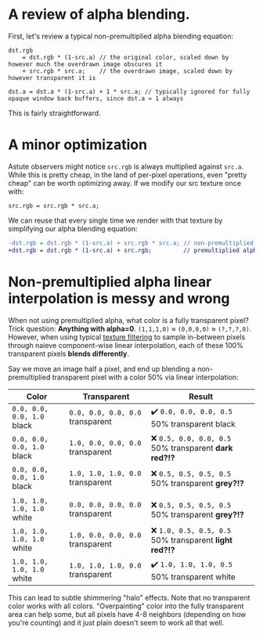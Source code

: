 # A review of alpha blending.

First, let's review a typical non-premultiplied alpha blending equation:

```hlsl
dst.rgb
    = dst.rgb * (1-src.a) // the original color, scaled down by however much the overdrawn image obscures it
    + src.rgb * src.a;    // the overdrawn image, scaled down by however transparent it is

dst.a = dst.a * (1-src.a) + 1 * src.a; // typically ignored for fully opaque window back buffers, since dst.a ≈ 1 always
```

This is fairly straightforward.

# A minor optimization

Astute observers might notice `src.rgb` is always multiplied against `src.a`.
While this is pretty cheap, in the land of per-pixel operations, even "pretty cheap" can be worth optimizing away.
If we modify our src texture once with:

```hlsl
src.rgb = src.rgb * src.a;
```

We can reuse that every single time we render with that texture by simplifying our alpha blending equation:

```diff
-dst.rgb = dst.rgb * (1-src.a) + src.rgb * src.a; // non-premultiplied alpha
+dst.rgb = dst.rgb * (1-src.a) + src.rgb;         // premultiplied alpha (assumes we did `src.rgb *= src.a;`)
```

# Non-premultiplied alpha linear interpolation is messy and wrong

When not using premultiplied alpha, what color is a fully transparent pixel?  Trick question:  **Anything with alpha=0**.  `(1,1,1,0)` ≈ `(0,0,0,0)` ≈ `(?,?,?,0)`.  However, when using typical [texture filtering](https://en.wikipedia.org/wiki/Texture_filtering#Bilinear_filtering) to sample in-between pixels through naieve component-wise linear interpolation, each of these 100% transparent pixels **blends differently**.

Say we move an image half a pixel, and end up blending a non-premultiplied transparent pixel with a color 50% via linear interpolation:

| Color                      | Transparent                      | Result |
| ---------------------------| ---------------------------------| -------|
| `0.0, 0.0, 0.0, 1.0` black | `0.0, 0.0, 0.0, 0.0` transparent | ✔️ `0.0, 0.0, 0.0, 0.5` 50% transparent black
| `0.0, 0.0, 0.0, 1.0` black | `1.0, 0.0, 0.0, 0.0` transparent | ❌ `0.5, 0.0, 0.0, 0.5` 50% transparent **dark red?!?**
| `0.0, 0.0, 0.0, 1.0` black | `1.0, 1.0, 1.0, 0.0` transparent | ❌ `0.5, 0.5, 0.5, 0.5` 50% transparent **grey?!?**
| | |
| `1.0, 1.0, 1.0, 1.0` white | `0.0, 0.0, 0.0, 0.0` transparent | ❌ `0.5, 0.5, 0.5, 0.5` 50% transparent **grey?!?**
| `1.0, 1.0, 1.0, 1.0` white | `1.0, 0.0, 0.0, 0.0` transparent | ❌ `1.0, 0.5, 0.5, 0.5` 50% transparent **light red?!?**
| `1.0, 1.0, 1.0, 1.0` white | `1.0, 1.0, 1.0, 0.0` transparent | ✔️ `1.0, 1.0, 1.0, 0.5` 50% transparent white

This can lead to subtle shimmering "halo" effects.  Note that no transparent color works with all colors.  "Overpainting" color into the fully transparent area can help some, but all pixels have 4-8 neighbors (depending on how you're counting) and it just plain doesn't seem to work all that well.
